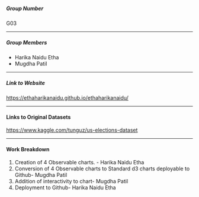 ##### Group Number
G03
<hr />

##### Group Members
-  Harika  Naidu Etha
-  Mugdha Patil 

<hr />

##### Link to Website
https://ethaharikanaidu.github.io/ethaharikanaidu/

<hr />

#### Links to Original Datasets
https://www.kaggle.com/tunguz/us-elections-dataset

<hr />

#### Work Breakdown
 
1) Creation of 4 Observable charts. - Harika Naidu Etha 
2) Conversion of 4 Observable charts to Standard d3 charts deployable to Github- Mugdha Patil
3) Addition of interactivity to chart- Mugdha Patil
4) Deployment to Github- Harika Naidu Etha
